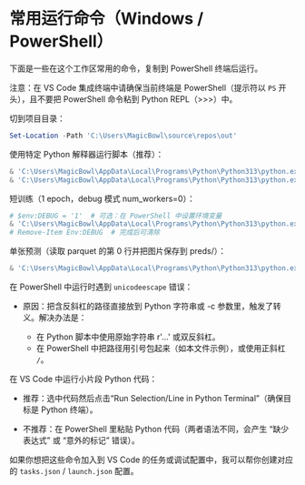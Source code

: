 # 常用运行命令（Windows / PowerShell）

下面是一些在这个工作区常用的命令，复制到 PowerShell 终端后运行。

注意：在 VS Code 集成终端中请确保当前终端是 PowerShell（提示符以 `PS` 开头），且不要把 PowerShell 命令粘到 Python REPL（>>>）中。

切到项目目录：

```powershell
Set-Location -Path 'C:\Users\MagicBowl\source\repos\out'
```

使用特定 Python 解释器运行脚本（推荐）：

```powershell
& 'C:\Users\MagicBowl\AppData\Local\Programs\Python\Python313\python.exe' .\scripts\gpu_smoketest.py
& 'C:\Users\MagicBowl\AppData\Local\Programs\Python\Python313\python.exe' .\scripts\amp_smoketest.py
```

短训练（1 epoch，debug 模式 num_workers=0）：

```powershell
# $env:DEBUG = '1'  # 可选：在 PowerShell 中设置环境变量
& 'C:\Users\MagicBowl\AppData\Local\Programs\Python\Python313\python.exe' .\scripts\train_runner.py --parquets .\a.parquet .\b.parquet --batch-size 8 --epochs 1 --save-path short_model.pth --debug
# Remove-Item Env:DEBUG  # 完成后可清除
```

单张预测（读取 parquet 的第 0 行并把图片保存到 preds/）：

```powershell
& 'C:\Users\MagicBowl\AppData\Local\Programs\Python\Python313\python.exe' .\scripts\predict_single.py --parquet .\a.parquet --index 0 --save-dir .\preds
```

在 PowerShell 中运行时遇到 `unicodeescape` 错误：

- 原因：把含反斜杠的路径直接放到 Python 字符串或 -c 参数里，触发了转义。解决办法是：

  - 在 Python 脚本中使用原始字符串 r'...' 或双反斜杠。
  - 在 PowerShell 中把路径用引号包起来（如本文件示例），或使用正斜杠 `/`。

在 VS Code 中运行小片段 Python 代码：

- 推荐：选中代码然后点击“Run Selection/Line in Python Terminal”（确保目标是 Python 终端）。

- 不推荐：在 PowerShell 里粘贴 Python 代码（两者语法不同，会产生 “缺少表达式” 或 “意外的标记” 错误）。

如果你想把这些命令加入到 VS Code 的任务或调试配置中，我可以帮你创建对应的 `tasks.json` / `launch.json` 配置。
